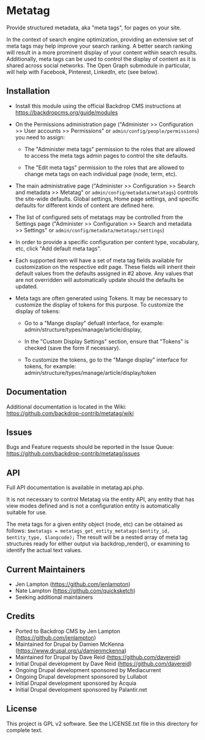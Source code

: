 Metatag
=======

Provide structured metadata, aka "meta tags", for pages on your site.

In the context of search engine optimization, providing an extensive set of
meta tags may help improve your search ranking. A better search ranking will
result in a more prominent display of your content within search results.
Additionally, meta tags can be used to control the display of content as it is
shared across social networks. The Open Graph submodule in particular, will help
with Facebook, Pinterest, LinkedIn, etc (see below).

Installation
------------

- Install this module using the official Backdrop CMS instructions at
  https://backdropcms.org/guide/modules

- On the Permissions administration page ("Administer >> Configuration >>
  User accounts >> Permissions" or `admin/config/people/permissions`)
  you need to assign:

   - The "Administer meta tags" permission to the roles that are allowed to
     access the meta tags admin pages to control the site defaults.

   - The "Edit meta tags" permission to the roles that are allowed to change
     meta tags on each individual page (node, term, etc).

- The main administrative page ("Administer >> Configuration >> Search and
  metadata >> Metatag" or `admin/config/metadata/metatags`) controls the site-wide
  defaults. Global settings, Home page settings, and specific defaults for
  different kinds of content are defined here.

- The list of configured sets of metatags may be controlled from the Settings
  page ("Administer >> Configuration >> Search and metadata >> Settings" or
  `admin/config/metadata/metatags/settings`)

- In order to provide a specific configuration per content type, vocabulary,
  etc, click "Add default meta tags".

- Each supported item will have a set of meta tag fields available for
  customization on the respective edit page. These fields will inherit their
  default values from the defaults assigned in #2 above. Any values that are
  not overridden will automatically update should the defaults be updated.

- Meta tags are often generated using Tokens. It may be necessary to customize
  the display of tokens for this purpose. To customize the display of tokens:

  - Go to a "Mange display" defualt interface, for example:
   admin/structure/types/manage/article/display,

  - In the "Custom Display Settings" section, ensure that "Tokens" is checked
    (save the form if necessary).

  - To customize the tokens, go to the "Mange display" interface for tokens,
    for example: admin/structure/types/manage/article/display/token


Documentation
-------------

Additional documentation is located in the Wiki:
https://github.com/backdrop-contrib/metatag/wiki


Issues
------

Bugs and Feature requests should be reported in the Issue Queue:
https://github.com/backdrop-contrib/metatag/issues


API
---

Full API documentation is available in metatag.api.php.

It is not necessary to control Metatag via the entity API, any entity that has
view modes defined and is not a configuration entity is automatically suitable
for use.

The meta tags for a given entity object (node, etc) can be obtained as follows:
`$metatags = metatags_get_entity_metatags($entity_id, $entity_type, $langcode);`
The result will be a nested array of meta tag structures ready for either output
via backdrop_render(), or examining to identify the actual text values.


Current Maintainers
-------------------

- Jen Lampton (https://github.com/jenlampton)
- Nate Lampton (https://github.com/quicksketch)
- Seeking additional maintainers


Credits
-------

- Ported to Backdrop CMS by Jen Lampton (https://github.com/jenlampton)
- Maintained for Drupal by Damien McKenna (https://www.drupal.org/u/damienmckenna)
- Maintained for Drupal by Dave Reid (https://github.com/davereid)
- Initial Drupal development by Dave Reid (https://github.com/davereid)
- Ongoing Drupal development sponsored by Mediacurrent
- Ongoing Drupal development sponsored by Lullabot
- Initial Drupal development sponsored by Acquia
- Initial Drupal development sponsored by Palantir.net


License
-------

This project is GPL v2 software. See the LICENSE.txt file in this directory for
complete text.
